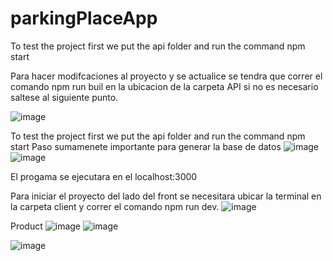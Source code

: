 # parkingPlaceApp
To test the project first we put the api folder and run the command npm start

Para hacer modifcaciones al proyecto y se actualice se tendra que correr el comando npm run buil en la ubicacion de la carpeta API si no es necesario saltese al siguiente punto.

![image](https://user-images.githubusercontent.com/44470568/209618261-1d84d921-808c-4104-8143-c891a3a02ed5.png)

To test the project first we put the api folder and run the command npm start
Paso sumamenete importante para generar la base de datos
![image](https://user-images.githubusercontent.com/44470568/209618052-c4ae48be-bff9-413a-a12e-3cf4c0054425.png)
![image](https://user-images.githubusercontent.com/44470568/209618089-dbf7e8b4-2d4b-4f19-8698-0cfd41ff1f68.png)

El progama se ejecutara en el localhost:3000

Para iniciar el proyecto del lado del front se necesitara ubicar la terminal en la carpeta client y correr el comando npm run dev.
![image](https://user-images.githubusercontent.com/44470568/209618336-3bc182f5-18a2-4dae-ab00-a885d37b1a51.png)

Product
![image](https://user-images.githubusercontent.com/44470568/209618467-9736dac6-e114-4927-8598-f9643c2667d4.png)
![image](https://user-images.githubusercontent.com/44470568/209618520-5efb29c0-26df-46f7-b781-6b9bc29143da.png)

![image](https://user-images.githubusercontent.com/44470568/209618559-3ec06bf9-056b-44f1-91ff-690baf3dee6a.png)


